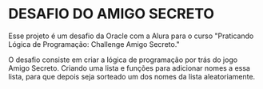 ﻿# DESAFIO DO AMIGO SECRETO 
Esse projeto é um desafio da Oracle com a Alura para o curso "Praticando Lógica de Programação: Challenge Amigo Secreto."

O desafio consiste em criar a lógica de programação por trás do jogo Amigo Secreto.
Criando uma lista e funções para adicionar nomes a essa lista, para que depois seja sorteado um dos nomes da lista aleatoriamente.


